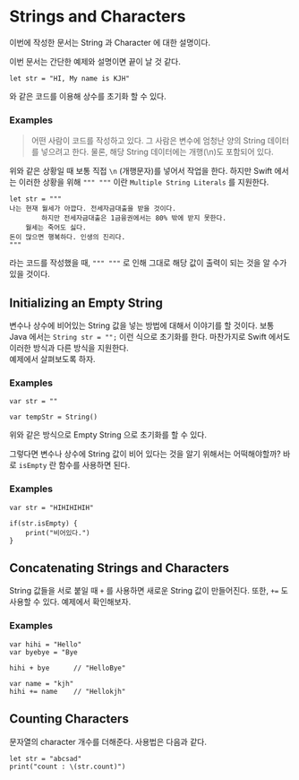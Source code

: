 # Strings and Characters
이번에 작성한 문서는 String 과 Character 에 대한 설명이다.

이번 문서는 간단한 예제와 설명이면 끝이 날 것 같다.

```
let str = "HI, My name is KJH"
```
와 같은 코드를 이용해 상수를 초기화 할 수 있다.


### Examples
> 어떤 사람이 코드를 작성하고 있다. 그 사람은 변수에 엄청난 양의 String 데이터를 넣으려고 한다. 물론, 해당 String 데이터에는 개행(\n)도 포함되어 있다.

위와 같은 상황일 때 보통 직접 `\n` (개행문자)를 넣어서 작업을 한다. 하지만 Swift 에서는 이러한 상황을 위해 `""" """` 이란 `Multiple String Literals` 를 지원한다.

```
let str = """ 
나는 현재 월세가 아깝다. 전세자금대출을 받을 것이다.
        하지만 전세자금대출은 1금융권에서는 80% 밖에 받지 못한다.
    월세는 죽어도 싫다. 
돈이 많으면 행복하다. 인생의 진리다.
"""
```
라는 코드를 작성했을 때, `""" """` 로 인해 그대로 해당 값이 출력이 되는 것을 알 수가 있을 것이다.


## Initializing an Empty String
변수나 상수에 비어있는 String 값을 넣는 방법에 대해서 이야기를 할 것이다.
보통 Java 에서는 `String str = "";` 이런 식으로 초기화를 한다. 마찬가지로 Swift 에서도 이러한 방식과 다른 방식을 지원한다.  
예제에서 살펴보도록 하자.

### Examples
```
var str = ""

var tempStr = String()
```
위와 같은 방식으로 Empty String 으로  초기화를 할 수 있다.  

그렇다면 변수나 상수에 String 값이 비어 있다는 것을 알기 위해서는 어떡해야할까? 바로 `isEmpty` 란 함수를 사용하면 된다.

### Examples 
```
var str = "HIHIHIHIH"  

if(str.isEmpty) {
    print("비어있다.")
}
```

## Concatenating Strings and Characters
String 값들을 서로 붙일 때 `+` 를 사용하면 새로운 String 값이 만들어진다. 또한, `+=` 도 사용할 수 있다. 예제에서 확인해보자.

### Examples
```
var hihi = "Hello"
var byebye = "Bye

hihi + bye      // "HelloBye"

var name = "kjh"
hihi += name    // "Hellokjh"
```

## Counting Characters
문자열의 character 개수를 더해준다. 사용법은 다음과 같다.

```
let str = "abcsad"
print("count : \(str.count)")
```
